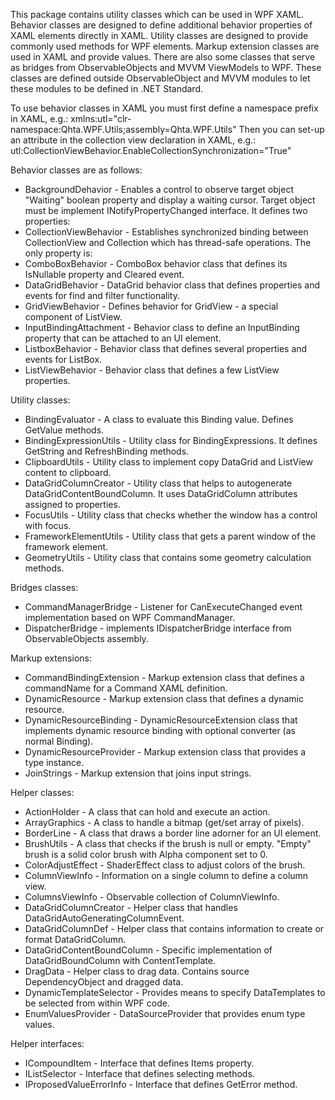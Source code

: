 ﻿This package contains utility classes which can be used in WPF XAML. 
Behavior classes are designed to define additional behavior properties of XAML elements directly in XAML.
Utility classes are designed to provide commonly used methods for WPF elements.
Markup extension classes are used in XAML and provide values.
There are also some classes that serve as bridges from ObservableObjects and MVVM ViewModels to WPF.
These classes are defined outside ObservableObject and MVVM modules to let these modules to be defined in .NET Standard.

To use behavior classes in XAML you must first define a namespace prefix in XAML, e.g.:
        xmlns:utl="clr-namespace:Qhta.WPF.Utils;assembly=Qhta.WPF.Utils"
 Then you can set-up an attribute in the collection view declaration in XAML, e.g.:
         utl:CollectionViewBehavior.EnableCollectionSynchronization="True"

Behavior classes are as follows:

* BackgroundDehavior - Enables a control to observe target object "Waiting" boolean property and display a waiting cursor.
 Target object must be implement INotifyPropertyChanged interface. It defines two properties:
* CollectionViewBehavior - Establishes synchronized binding
 between CollectionView and Collection which has thread-safe operations. The only property is:
* ComboBoxBehavior - ComboBox behavior class that defines its IsNullable property and Cleared event.
* DataGridBehavior - DataGrid behavior class that defines properties and events for find and filter functionality.
* GridViewBehavior - Defines behavior for GridView - a special component of ListView.
* InputBindingAttachment - Behavior class to define an InputBinding property that can be attached to an UI element.
* ListboxBehavior - Behavior class that defines several properties and events for ListBox.
* ListViewBehavior - Behavior class that defines a few ListView properties.

Utility classes:

* BindingEvaluator - A class to evaluate this Binding value. Defines GetValue methods.
* BindingExpressionUtils - Utility class for BindingExpressions. It defines GetString and RefreshBinding methods.
* ClipboardUtils - Utility class to implement copy DataGrid and ListView content to clipboard.
* DataGridColumnCreator - Utility class that helps to autogenerate DataGridContentBoundColumn. It uses DataGridColumn attributes assigned to properties.
* FocusUtils -  Utility class that checks whether the window has a control with focus.
* FrameworkElementUtils - Utility class that gets a parent window of the framework element.
* GeometryUtils - Utility class that contains some geometry calculation methods.

Bridges classes:
* CommandManagerBridge - Listener for CanExecuteChanged event implementation based on WPF CommandManager.
* DispatcherBridge - implements IDispatcherBridge interface from ObservableObjects assembly.

Markup extensions:
* CommandBindingExtension - Markup extension class that defines a commandName for a Command XAML definition.
* DynamicResource - Markup extension class that defines a dynamic resource.
* DynamicResourceBinding - DynamicResourceExtension class that implements dynamic resource binding with optional converter (as normal Binding).
* DynamicResourceProvider - Markup extension class that provides a type instance.
* JoinStrings - Markup extension that joins input strings.


Helper classes:
* ActionHolder - A class that can hold and execute an action.
* ArrayGraphics - A class to handle a bitmap (get/set array of pixels).
* BorderLine - A class that draws a border line adorner for an UI element.
* BrushUtils - A class that checks if the brush is null or empty. "Empty" brush is a solid color brush with Alpha component set to 0.
* ColorAdjustEffect - ShaderEffect class to adjust colors of the brush.
* ColumnViewInfo - Information on a single column to define a column view.
* ColumnsViewInfo - Observable collection of ColumnViewInfo.
* DataGridColumnCreator - Helper class that handles DataGridAutoGeneratingColumnEvent.
* DataGridColumnDef - Helper class that contains information to create or format DataGridColumn.
* DataGridContentBoundColumn - Specific implementation of DataGridBoundColumn with ContentTemplate.
* DragData - Helper class to drag data. Contains source DependencyObject and dragged data.
* DynamicTemplateSelector - Provides means to specify DataTemplates to be selected from within WPF code.
* EnumValuesProvider - DataSourceProvider that provides enum type values.

Helper interfaces:
* ICompoundItem - Interface that defines Items property.
* IListSelector - Interface that defines selecting methods.
* IProposedValueErrorInfo - Interface that defines GetError method.
